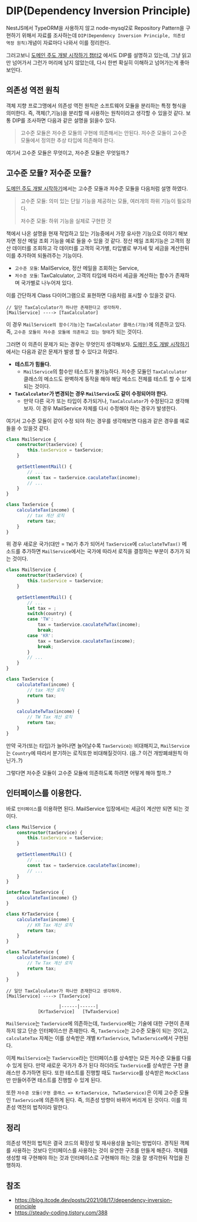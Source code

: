 # DIP(Dependency Inversion Principle)

NestJS에서 TypeORM을 사용하지 않고 node-mysql2로 Repository Pattern을 구현하기 위해서 자료를 조사하는데 `DIP(Dependency Inversion Principle, 의존성 역정 원칙)`개념이 자료마다 나와서 이를 정리한다. 

그러고보니 [도메인 주도 개발 시작하기 챕터2](../../Book/도메인%20주도%20개발%20시작하기/contents/2.%20아키텍처%20개요.md) 에서도 DIP를 설명하고 있는데, 그냥 읽고만 넘어가서 그런가 머리에 남지 않았는데, 다시 한번 확실히 이해하고 넘어가는게 좋아 보인다.

## 의존성 역전 원칙

객체 지향 프로그맹에서 의존성 역전 원칙은 소프트웨어 모듈을 분리하는 특정 형식을 의미한다. 즉, 객체(?,기능)을 분리할 때 사용하는 원칙이라고 생각할 수 있을것 같다. 보통 DIP를 조사하면 다음과 같은 설명을 읽을수 있다.

> 고수준 모듈은 저수준 모듈의 구현에 의존해서는 안된다. 저수준 모듈이 고수준 모듈에서 정의한 추상 타입에 의존해야 한다.

여기서 고수준 모듈은 무엇이고, 저수준 모듈은 무엇일까.?

## 고수준 모듈? 저수준 모듈?

[도메인 주도 개발 시작하기](../../Book/도메인%20주도%20개발%20시작하기/contents/2.%20아키텍처%20개요.md)에서는 고수준 모듈과 저수준 모듈을 다음처럼 설명 하였다.

> 고수준 모듈: 의미 있는 단일 기능을 제공하는 모듈, 여러개의 하위 기능이 필요하다.
> 
> 저수준 모듈: 하위 기능을 실제로 구현한 것

책에서 나온 설명을 현재 작업하고 있는 기능중에서 가장 유사한 기능으로 이야기 해보자면 정산 메일 조회 기능을 예로 들을 수 있을 것 같다.
정산 메일 조회기능은 고객의 정산 데이터를 조회하고 각 데이터를 고객의 국가별, 타입별로 부가세 및 세금을 계산한뒤 이를 추가하여 되돌려주는 기능이다.

- `고수준 모듈`: MailService, 정산 메일을 조회하는 Service, 
- `저수준 모듈`: TaxCalculator, 고객의 타입에 따라서 세금을 계산하는 함수가 존재하며 국가별로 나누어져 있다.

이를 간단하게 Class 다이어그램으로 표현하면 다음처럼 표시할 수 있을것 같다.

```text
// 일단 TaxCalculator가 하나만 존재한다고 생각하자.
[MailService] ----> [TaxCalculator]
```

이 경우 `MailService의 함수(기능)`는 `TaxCalculator 클래스(기능)`에 의존하고 있다. 즉, `고수준 모듈이 저수준 모듈에 의존하고 있는 형태`가 되는 것이다.

그러면 이 의존이 문제가 되는 경우는 무엇인지 생각해보자. [도메인 주도 개발 시작하기](../../Book/도메인%20주도%20개발%20시작하기/contents/2.%20아키텍처%20개요.md)에서는 다음과 같은 문제가 발생 할 수 있다고 하였다.

- **테스트가 힘들다.**
	- `MailService`의 함수만 테스트가 불가능하다. 저수준 모듈인 `TaxCalculator` 클래스의 메소드도 완벽하게 동작을 해야 해당 메소드 전체를 테스트 할 수 있게 되는 것이다.
- **`TaxCalculator`가 변경되는 경우 `MailService`도 같이 수정되어야 한다.**
	- 만약 다른 국가 또는 타입이 추가되거나, `TaxCalculator`가 수정된다고 생각해보자. 이 경우 MailService 자체를 다시 수정해야 하는 경우가 발생한다.

여기서 고수준 모듈이 같이 수정 되야 하는 경우를 생각해보면 다음과 같은 경우를 예로 들을 수 있을것 같다.

```ts
class MailService {
	constructor(taxService) {
		this.taxService = taxService;
	}
	
	getSettlementMail() {
		// ...
		const tax = taxService.caculateTax(income);
		// ...
	}
}

class TaxService {
	calculateTax(income) {
		// tax 계산 로직
		return tax;
	}
}

```

위 경우 새로운 국가(대만 = `TW`)가 추가 되어서 `TaxService`에 `caluclateTwTax()` 메소드를 추가하면 `MailService`에서는 국가에 따라서 로직을 결정하는 부분이 추가가 되는 것이다.

```ts
class MailService {
	constructor(taxService) {
		this.taxService = taxService;
	}
	
	getSettlementMail() {
		// ...
		let tax = ;
		switch(country) {
		case 'TW':
			tax = taxService.caculateTwTax(income);
			break;
		case 'KR':
			tax = taxService.caculateTax(income);
			break;
		}
		// ...
	}
}

class TaxService {
	calculateTax(income) {
		// tax 계산 로직
		return tax;
	}

	calculateTwTax(income) {
		// TW Tax 계산 로직
		return tax;
	}
}
```

만약 국가(또는 타입)가 늘어나면 늘어날수록 `TaxService는` 비대해지고, `MailService`는 `Country`에 따라서 분기하는 로직또한 비대해질것이다. (음..? 이건 개방폐쇄원칙 아닌가..?)

그렇다면 저수준 모듈이 고수준 모듈에 의존하도록 하려면 어떻게 해야 할까..?

## 인터페이스를 이용한다.

바로 `인터페이스`를 이용하면 된다. MailService 입장에서는 세금이 계산만 되면 되는 것이다.

```ts
class MailService {
	constructor(taxService) {
		this.taxService = taxService;
	}
	
	getSettlementMail() {
		// ...
		const tax = taxService.caculateTax(income);
		// ...
	}
}

interface TaxService {
	calculateTax(income) {}
}

class KrTaxService {
	calculateTax(income) {
		// KR Tax 계산 로직
		return tax;
	}
}

class TwTaxService {
	calculateTax(income) {
		// Tw Tax 계산 로직
		return tax;
	}
}
```

```text
// 일단 TaxCalculator가 하나만 존재한다고 생각하자.
[MailService] ----> [TaxService]
                           ^
	                |------|------|
	        [KrTaxService]   [TwTaxService]
```

`MailService`는 `TaxService`에 의존하는데, `TaxService`에는 기술에 대한 구현이 존재하지 않고 단순 인터페이스만 존재한다. 즉, `TaxService`는 고수준 모듈이 되는 것이고, `calculateTax` 자체는 이를 상속받은 개별 `KrTaxService`, `TwTaxService`에서 구현된다.

이제 `MailService`는 `TaxService`라는 인터페이스를 상속받는 모든 저수준 모듈를 다룰 수 있게 된다. 만약 새로운 국가가 추가 된다 하더라도 `TaxService`를 상속받은 구현 클래스만 추가하면 된다. 또한 테스트를 진행할 때도 `TaxService`를 상속받은 `MockClass`만 만들어주면 테스트를 진행할 수 있게 된다. 

또한 `저수준 모듈(구현 클래스 => KrTaxService, TwTaxService)`은 이제 고수준 모듈인 `TaxService`에 의존하게 된다. 즉, 의존성 방향이 바뀌어 버리게 된 것이다. 이를 의존성 역전의 법칙이라 말한다.

## 정리

의존성 역전의 법칙은 결국 코드의 확장성 및 재사용성을 높이는 방법이다. 경직된 객체를 사용하는 것보다 인터페이스를 사용하는 것이 유연한 구조를 만들게 해준다. 객체를 생성할 때 구현해야 하는 것과 인터페이스로 구현해야 하는 것을 잘 생각한뒤 작업을 진행하자.

## 참조
- https://blog.itcode.dev/posts/2021/08/17/dependency-inversion-principle
- https://steady-coding.tistory.com/388